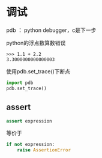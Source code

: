 # 调试

pdb ： python debugger，c是下一步

python的浮点数算数错误

```
>>> 1.1 + 2.2
3.3000000000000003
```
使用pdb.set_trace()下断点

```python
import pdb
pdb.set_trace()
```

## assert

```python
assert expression
```
等价于
```python
if not expression:
    raise AssertionError
```